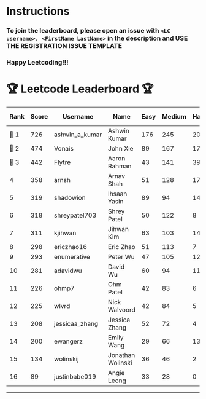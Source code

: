 # Instructions
### To join the leaderboard, please open an issue with `<LC username>, <FirstName LastName>` in the description and USE THE REGISTRATION ISSUE TEMPLATE
### Happy Leetcoding!!!


# 🏆 Leetcode Leaderboard 🏆

| Rank | Score | Username       | Name | Easy | Medium | Hard | Problems Solved |
|------|----------------|-----------------|-------------------|--------------|--------------|--------------|--------------|
| 🥇 1 | 726 | ashwin_a_kumar | Ashwin Kumar | 176 | 245 | 20 | 441 |
| 🥈 2 | 474 | Vonais | John Xie | 89 | 167 | 17 | 273 |
| 🥉 3 | 442 | Flytre | Aaron Rahman | 43 | 141 | 39 | 223 |
| 4 | 358 | arnsh | Arnav Shah | 51 | 128 | 17 | 196 |
| 5 | 319 | shadowion | Ihsaan Yasin | 89 | 94 | 14 | 197 |
| 6 | 318 | shreypatel703 | Shrey Patel | 50 | 122 | 8 | 180 |
| 7 | 311 | kjihwan | Jihwan Kim | 63 | 103 | 14 | 180 |
| 8 | 298 | ericzhao16 | Eric Zhao | 51 | 113 | 7 | 171 |
| 9 | 293 | enumerative | Peter Wu | 47 | 105 | 12 | 164 |
| 10 | 281 | adavidwu | David Wu | 60 | 94 | 11 | 165 |
| 11 | 226 | ohmp7 | Ohm Patel | 42 | 83 | 6 | 131 |
| 12 | 225 | wlvrd | Nick Walvoord | 42 | 84 | 5 | 131 |
| 13 | 208 | jessicaa_zhang | Jessica Zhang | 52 | 72 | 4 | 128 |
| 14 | 200 | ewangerz | Emily Wang | 29 | 66 | 13 | 108 |
| 15 | 134 | wolinskij | Jonathan Wolinski | 36 | 46 | 2 | 84 |
| 16 | 89 | justinbabe019 | Angie Leong | 33 | 28 | 0 | 61 |
---